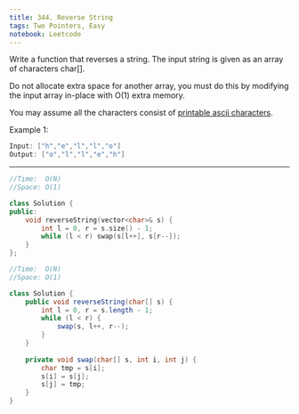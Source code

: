 ```yaml
---
title: 344. Reverse String
tags: Two Pointers, Easy
notebook: Leetcode
---
```


Write a function that reverses a string. The input string is given as an array of characters char[].

Do not allocate extra space for another array, you must do this by modifying the input array in-place with O(1) extra memory.

You may assume all the characters consist of [printable ascii characters](https://en.wikipedia.org/wiki/ASCII#Printable_characters).

Example 1:
```c++
Input: ["h","e","l","l","o"]
Output: ["o","l","l","e","h"]
```

----------
```c++
//Time:  O(N)
//Space: O(1)

class Solution {
public:
    void reverseString(vector<char>& s) {
        int l = 0, r = s.size() - 1;
        while (l < r) swap(s[l++], s[r--]);
    }
};
```

```Java
//Time:  O(N)
//Space: O(1)

class Solution {
    public void reverseString(char[] s) {
        int l = 0, r = s.length - 1;
        while (l < r) {
            swap(s, l++, r--);
        }
    }
    
    private void swap(char[] s, int i, int j) {
        char tmp = s[i];
        s[i] = s[j];
        s[j] = tmp;
    }
}
```